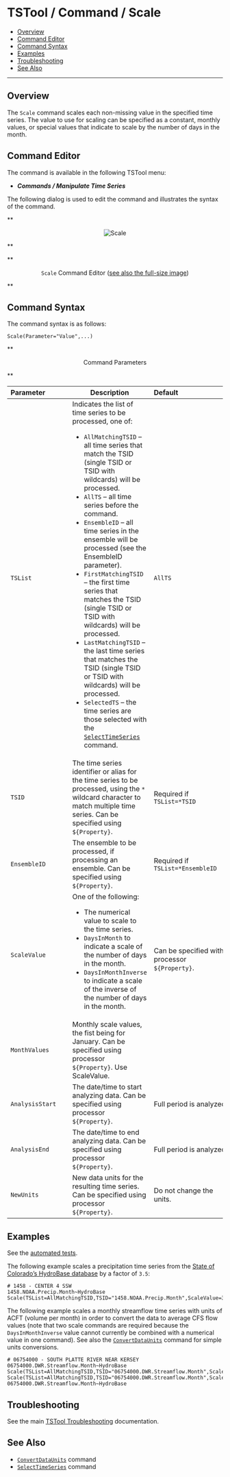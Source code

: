 # TSTool / Command / Scale #

*   [Overview](#overview)
*   [Command Editor](#command-editor)
*   [Command Syntax](#command-syntax)
*   [Examples](#examples)
*   [Troubleshooting](#troubleshooting)
*   [See Also](#see-also)

-------------------------

## Overview ##

The `Scale` command scales each non-missing value in the specified time series.
The value to use for scaling can be specified as a constant,
monthly values, or special values that indicate to scale by the number of days in the month.

## Command Editor ##

The command is available in the following TSTool menu:

*   ***Commands / Manipulate Time Series***

The following dialog is used to edit the command and illustrates the syntax of the command.

**<p style="text-align: center;">
![Scale](Scale.png)
</p>**

**<p style="text-align: center;">
`Scale` Command Editor (<a href="../Scale.png">see also the full-size image</a>)
</p>**

## Command Syntax ##

The command syntax is as follows:

```text
Scale(Parameter="Value",...)
```
**<p style="text-align: center;">
Command Parameters
</p>**

|**Parameter**&nbsp;&nbsp;&nbsp;&nbsp;&nbsp;&nbsp;&nbsp;&nbsp;&nbsp;&nbsp;&nbsp;|**Description**|**Default**&nbsp;&nbsp;&nbsp;&nbsp;&nbsp;&nbsp;&nbsp;&nbsp;&nbsp;&nbsp;&nbsp;&nbsp;&nbsp;&nbsp;&nbsp;&nbsp;&nbsp;&nbsp;&nbsp;&nbsp;&nbsp;&nbsp;&nbsp;&nbsp;&nbsp;&nbsp;&nbsp;|
|--------------|-----------------|-----------------|
|`TSList`|Indicates the list of time series to be processed, one of:<br><ul><li>`AllMatchingTSID` – all time series that match the TSID (single TSID or TSID with wildcards) will be processed.</li><li>`AllTS` – all time series before the command.</li><li>`EnsembleID` – all time series in the ensemble will be processed (see the EnsembleID parameter).</li><li>`FirstMatchingTSID` – the first time series that matches the TSID (single TSID or TSID with wildcards) will be processed.</li><li>`LastMatchingTSID` – the last time series that matches the TSID (single TSID or TSID with wildcards) will be processed.</li><li>`SelectedTS` – the time series are those selected with the [`SelectTimeSeries`](../SelectTimeSeries/SelectTimeSeries.md) command.</li></ul> | `AllTS` |
|`TSID`|The time series identifier or alias for the time series to be processed, using the `*` wildcard character to match multiple time series.  Can be specified using `${Property}`.|Required if `TSList=*TSID`|
|`EnsembleID`|The ensemble to be processed, if processing an ensemble. Can be specified using `${Property}`.|Required if `TSList=*EnsembleID`|
|`ScaleValue`|One of the following:<ul><li>The numerical value to scale to the time series.</li><li>`DaysInMonth` to indicate a scale of the number of days in the month.</li><li>`DaysInMonthInverse` to indicate a scale of the inverse of the number of days in the month.|</li></ul><br>Can be specified with processor `${Property}`.|None – must be specified.|
|`MonthValues`|Monthly scale values, the fist being for January.  Can be specified using processor `${Property}`.	Use ScaleValue.|
|`AnalysisStart`|The date/time to start analyzing data.  Can be specified using processor `${Property}`.|Full period is analyzed.|
|`AnalysisEnd`|The date/time to end analyzing data.  Can be specified using processor `${Property}`.|Full period is analyzed.|
|`NewUnits`|New data units for the resulting time series.  Can be specified using processor `${Property}`.|Do not change the units.|

## Examples ##

See the [automated tests](https://github.com/OpenCDSS/cdss-app-tstool-test/tree/master/test/commands/Scale).

The following example scales a precipitation time series from the [State of Colorado’s HydroBase database](../../datastore-ref/CO-HydroBase/CO-HydroBase.md)
by a factor of `3.5`:

```text
# 1458 - CENTER 4 SSW
1458.NOAA.Precip.Month~HydroBase
Scale(TSList=AllMatchingTSID,TSID="1458.NOAA.Precip.Month",ScaleValue=3.5)
```

The following example scales a monthly streamflow time series with
units of ACFT (volume per month) in order to convert the data to average
CFS flow values (note that two scale commands are required because the
`DaysInMonthInverse` value cannot currently be combined with a numerical value in one command).
See also the [`ConvertDataUnits`](../ConvertDataUnits/ConvertDataUnits.md)
command for simple units conversions.

```
# 06754000 - SOUTH PLATTE RIVER NEAR KERSEY
06754000.DWR.Streamflow.Month~HydroBase
Scale(TSList=AllMatchingTSID,TSID="06754000.DWR.Streamflow.Month",ScaleValue=.5042)
Scale(TSList=AllMatchingTSID,TSID="06754000.DWR.Streamflow.Month",ScaleValue=DaysInMonthInverse,NewUnits="CFS")
06754000.DWR.Streamflow.Month~HydroBase
```

## Troubleshooting ##

See the main [TSTool Troubleshooting](../../troubleshooting/troubleshooting.md) documentation.

## See Also ##

*   [`ConvertDataUnits`](../ConvertDataUnits/ConvertDataUnits.md) command
*   [`SelectTimeSeries`](../SelectTimeSeries/SelectTimeSeries.md) command
